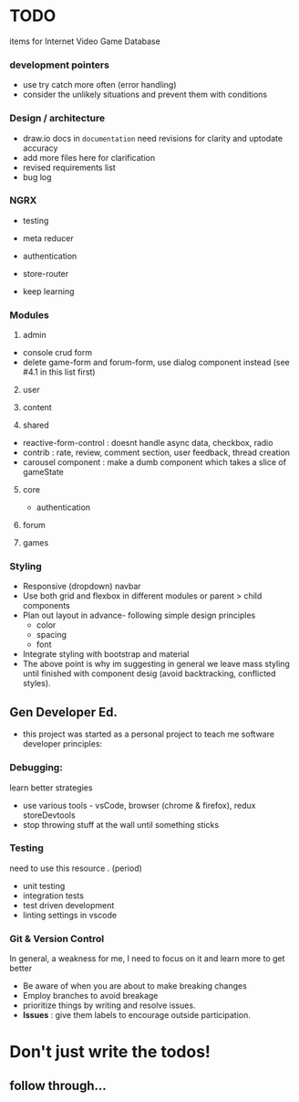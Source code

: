 # TODO 
items for Internet Video Game Database

### development pointers
- use try catch more often (error handling)
- consider the unlikely situations and prevent them with conditions

### Design / architecture
- draw.io docs in ```documentation``` need revisions for clarity and uptodate accuracy
- add more files here for clarification
- revised requirements list
- bug log 

### NGRX

- testing
- meta reducer
- authentication
- store-router

- keep learning

### Modules
1) admin
- console crud form
- delete game-form and forum-form, use dialog component instead (see #4.1 in this list first)
2) user

3) content

4) shared
- reactive-form-control : doesnt handle async data, checkbox, radio
- contrib : rate, review, comment section, user feedback, thread creation
- carousel component : make a dumb component which takes a slice of gameState
5) core
	- authentication

6) forum

7) games

### Styling
- Responsive (dropdown) navbar
- Use both grid and flexbox in different modules or parent > child components
- Plan out layout in advance- following simple design principles 
  - color
  - spacing
  - font
- Integrate styling with bootstrap and material
- The above point is why im suggesting in general we leave mass styling until finished with component desig (avoid backtracking, conflicted styles).


## Gen Developer Ed. 
- this project was started as a personal project to teach me software developer principles:

### Debugging:
learn better strategies
- use various tools - vsCode, browser (chrome & firefox), redux storeDevtools
- stop throwing stuff at the wall until something sticks

### Testing
need to use this resource . (period)
- unit testing
- integration tests
- test driven development
- linting settings in vscode

### Git & Version Control
In general, a weakness for me, I need to focus on it and learn more to get better
- Be aware of when you are about to make breaking changes
- Employ branches to avoid breakage
- prioritize things by writing and resolve issues.
- **Issues** : give them labels to encourage outside participation.

# Don't just write the todos!
## follow through...